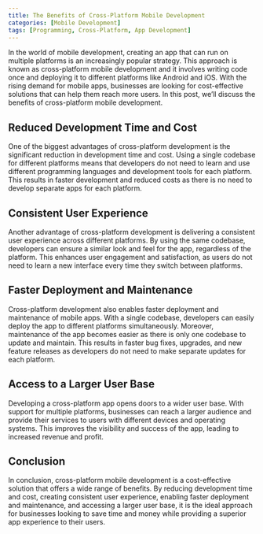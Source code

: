 ```yaml
---
title: The Benefits of Cross-Platform Mobile Development
categories: [Mobile Development]
tags: [Programming, Cross-Platform, App Development]
---
```


In the world of mobile development, creating an app that can run on multiple platforms is an increasingly popular strategy. This approach is known as cross-platform mobile development and it involves writing code once and deploying it to different platforms like Android and iOS. With the rising demand for mobile apps, businesses are looking for cost-effective solutions that can help them reach more users. In this post, we’ll discuss the benefits of cross-platform mobile development.

## Reduced Development Time and Cost

One of the biggest advantages of cross-platform development is the significant reduction in development time and cost. Using a single codebase for different platforms means that developers do not need to learn and use different programming languages and development tools for each platform. This results in faster development and reduced costs as there is no need to develop separate apps for each platform.

## Consistent User Experience

Another advantage of cross-platform development is delivering a consistent user experience across different platforms. By using the same codebase, developers can ensure a similar look and feel for the app, regardless of the platform. This enhances user engagement and satisfaction, as users do not need to learn a new interface every time they switch between platforms.

## Faster Deployment and Maintenance

Cross-platform development also enables faster deployment and maintenance of mobile apps. With a single codebase, developers can easily deploy the app to different platforms simultaneously. Moreover, maintenance of the app becomes easier as there is only one codebase to update and maintain. This results in faster bug fixes, upgrades, and new feature releases as developers do not need to make separate updates for each platform.

## Access to a Larger User Base

Developing a cross-platform app opens doors to a wider user base. With support for multiple platforms, businesses can reach a larger audience and provide their services to users with different devices and operating systems. This improves the visibility and success of the app, leading to increased revenue and profit.

## Conclusion

In conclusion, cross-platform mobile development is a cost-effective solution that offers a wide range of benefits. By reducing development time and cost, creating consistent user experience, enabling faster deployment and maintenance, and accessing a larger user base, it is the ideal approach for businesses looking to save time and money while providing a superior app experience to their users.